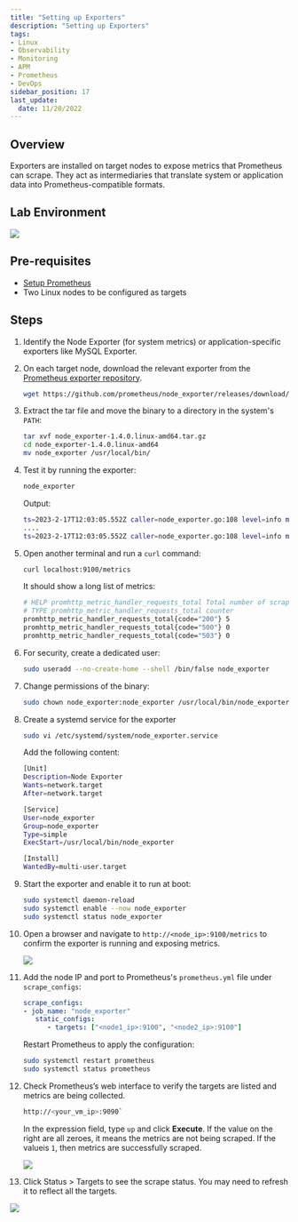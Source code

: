 ```yaml
---
title: "Setting up Exporters"
description: "Setting up Exporters"
tags: 
- Linux
- Observability
- Monitoring 
- APM
- Prometheus
- DevOps
sidebar_position: 17
last_update:
  date: 11/20/2022
---
```



## Overview 

Exporters are installed on target nodes to expose metrics that Prometheus can scrape. They act as intermediaries that translate system or application data into Prometheus-compatible formats.  

## Lab Environment 

<div class='img-center'>

![](/img/docs/prometheus=lab-environment.png) 

</div>


## Pre-requisites  

- [Setup Prometheus](/docs/018-Observability/010-Prometheus-and-Grafana/011-Installation.md)
- Two Linux nodes to be configured as targets

## Steps  

1. Identify the Node Exporter (for system metrics) or application-specific exporters like MySQL Exporter.  

2. On each target node, download the relevant exporter from the [Prometheus exporter repository](https://prometheus.io/docs/instrumenting/exporters/).  

   ```bash
   wget https://github.com/prometheus/node_exporter/releases/download/v1.4.0/node_exporter-1.4.0.linux-amd64.tar.gz
   ```  

3. Extract the tar file and move the binary to a directory in the system's `PATH`:  

   ```bash
   tar xvf node_exporter-1.4.0.linux-amd64.tar.gz
   cd node_exporter-1.4.0.linux-amd64 
   mv node_exporter /usr/local/bin/
   ```  

4. Test it by running the exporter:

    ```bash
    node_exporter
    ```

    Output:

    ```bash
    ts=2023-2-17T12:03:05.552Z caller=node_exporter.go:108 level=info msg="Enabled collectors" 
    ....
    ts=2023-2-17T12:03:05.552Z caller=node_exporter.go:108 level=info msg="Listening on" address=:9100 
    ```

5. Open another terminal and run a `curl` command:

    ```bash
    curl localhost:9100/metrics 
    ```

    It should show a long list of metrics:

    ```bash
    # HELP promhttp_metric_handler_requests_total Total number of scrapes by HTTP status code.
    # TYPE promhttp_metric_handler_requests_total counter
    promhttp_metric_handler_requests_total{code="200"} 5
    promhttp_metric_handler_requests_total{code="500"} 0
    promhttp_metric_handler_requests_total{code="503"} 0
    ```


6. For security, create a dedicated user:  

   ```bash
   sudo useradd --no-create-home --shell /bin/false node_exporter
   ```  

7. Change permissions of the binary:

   ```bash
   sudo chown node_exporter:node_exporter /usr/local/bin/node_exporter 
   ```

8. Create a systemd service for the exporter  

   ```bash
   sudo vi /etc/systemd/system/node_exporter.service
   ```  

   Add the following content:  

   ```bash
   [Unit]
   Description=Node Exporter
   Wants=network.target
   After=network.target

   [Service]
   User=node_exporter
   Group=node_exporter
   Type=simple
   ExecStart=/usr/local/bin/node_exporter

   [Install]
   WantedBy=multi-user.target
   ```  

9.  Start the exporter and enable it to run at boot:  

    ```bash
    sudo systemctl daemon-reload
    sudo systemctl enable --now node_exporter
    sudo systemctl status node_exporter
    ```  

10. Open a browser and navigate to `http://<node_ip>:9100/metrics` to confirm the exporter is running and exposing metrics.  

    ![](/img/docs/12102024-observability-prometheus-node-exporter-1-2.png)

11. Add the node IP and port to Prometheus's `prometheus.yml` file under `scrape_configs`:  

      ```yaml
      scrape_configs:
      - job_name: "node_exporter"
         static_configs:
            - targets: ["<node1_ip>:9100", "<node2_ip>:9100"]
      ```  

    Restart Prometheus to apply the configuration:  

      ```bash
      sudo systemctl restart prometheus
      sudo systemctl status prometheus
      ```  

12. Check Prometheus’s web interface to verify the targets are listed and metrics are being collected.  

    ```bash
    http://<your_vm_ip>:9090`
    ```

    In the expression field, type `up` and click **Execute**. If the value on the right are all zeroes, it means the metrics are not being scraped. If the valueis `1`, then metrics are successfully scraped.

    ![](/img/docs/12102024-observability-prometheus-node-exporter-1-2-working.png)

13. Click Status > Targets to see the scrape status. You may need to refresh it to reflect all the targets.

   ![](/img/docs/12102024-observability-prometheus-node-exporter-targets-scrape-status.png)